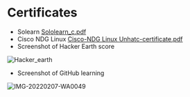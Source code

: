 # Certificates

   * Solearn [Sololearn_c.pdf](https://github.com/Ambikass/M1_StudentRecordSystem_App/files/8011023/Sololearn_c.pdf)
   * Cisco NDG Linux [Cisco-NDG Linux Unhatc-certificate.pdf](https://github.com/Ambikass/M1_StudentRecordSystem_App/files/8011024/Cisco-NDG.Linux.Unhatc-certificate.pdf)
   * Screenshot of Hacker Earth score
   
   ![Hacker_earth](https://user-images.githubusercontent.com/46968025/153017363-16716318-3877-4362-bb66-bcf268c98701.PNG)
   
   
   * Screenshot of GitHub learning
   
   ![IMG-20220207-WA0049](https://user-images.githubusercontent.com/46968025/153045772-7d19a05f-0734-4778-8bf1-ab9db82e0b99.jpg)
   

